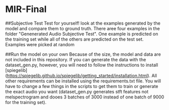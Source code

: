# MIR-Final


##Subjective Test
Test for yourself! look at the examples generated by the model and compare them to ground truth. There aree four examples in the folder "Genenerated Audio Subjective Test". One example is predicted on the training set while all of the others are predicted on the test set. Examples were picked at random

##Run the model on your own
Because of the size, the model and data are not included in this repository. If you can generate the data with the dataset_gen.py, however, you will need to follow the instructions to install [spiegelib] (https://spiegelib.github.io/spiegelib/getting_started/installation.html). All other requirements can be installed using the requirements.txt file. You will have to change a few things in the scripts to get them to train or generate the exact audio you want (dataset_gen.py generates stft features not melspectrogram and dooes 3 batches of 3000 instead of one batch of 9000 for the training set).
